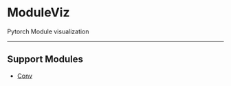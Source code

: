 # ModuleViz
Pytorch Module visualization

---

## Support Modules
- [Conv](https://github.com/akira4O4/ModuleViz/releases/tag/v1.0.0)


